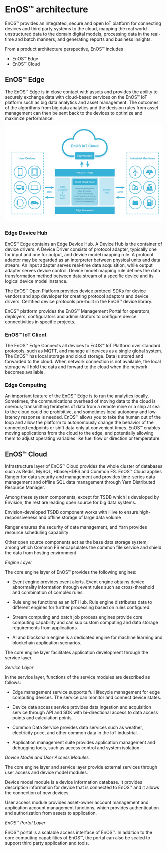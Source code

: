 # EnOS™ architecture

EnOS™ provides an integrated, secure and open IoT platform for connecting devices and third party systems to the cloud, mapping the real world unstructured data to the domain digital models, processing data in the real-time and batch manners, and generating reports and business insights.

From a product architecture perspective, EnOS™ includes

-   EnOS™ Edge
-   EnOS™ Cloud
<!--EnOS™ Open Platform for developers, EnOS™ Ops Platform for system administrators.>
<!--EnOS™ Marketplace with applications and solutions, EnOS™ Management Platform for deployers, configurators and solution architects, and-->

## EnOS™ Edge

The EnOS™ Edge is in close contact with assets and provides the ability to securely exchange data with cloud-based services on the EnOS™ IoT platform such as big data analytics and asset management. The outcomes of the algorithms from big data analytics and the decision rules from asset management can then be sent back to the devices to optimize and maximize performance.

![Edge](media\edge.png)

### Edge Device Hub
EnOS™ Edge contains an Edge Device Hub. A Device Hub is the container of device drivers.  A Device Driver consists of protocol adapter, typically one for input and one for output,  and device model mapping rule.  A protocol adaptor may be regarded as an interpreter between physical units and data stream. An input adapter serves real-time data acquisition, while output adapter serves device control. Device model mapping rule defines the data transformation method between data stream of a specific device and its logical device model instance.

The EnOS™ Open Platform provides device protocol SDKs for device vendors and app developer for creating protocol adaptors and device drivers. Certified device protocols pre-bulit in the EnOS™ device library.

EnOS™ platform provides the EnOS™ Management Portal for operators, deployers, configurators and administrators to configure device connectivities in specific projects.

### EnOS™ IoT Client

The EnOS™ Edge Connects all devices to EnOS™ IoT Platform over standard protocols, such as MQTT, and manage all devices as a single global system. The EnOS™ has local storage and cloud storage. Data is stored and forwarded to the cloud. When network connection is not available, the local storage will hold the data and forward to the cloud when the network becomes available.

### Edge Computing
An important feature of the EnOS™ Edge is to run the analytics locally. Sometimes, the communications overhead of moving data to the cloud is onerous; transmitting terabytes of data from a remote mine or a ship at sea to the cloud could be prohibitive, and sometimes local autonomy and low-latency response is needed. EnOS™ allows you to take the human out of the loop and allow the platform to autonomously change the behavior of the connected endpoints or shift data only at convenient times. EnOS™ enables moving applications from the cloud to the edge, and potentially allowing them to adjust operating variables like fuel flow or direction or temperature.

## EnOS™ Cloud

Infrastructure layer of EnOS™ Cloud provides the whole cluster of databases such
as Redis, MySQL, Hbase/HDFS and Common FS. EnOS™ Cloud applies Ranger for data
security and management and provides time-series data management and offline SQL
data management through Yarn Distributed Resource Manager.

Among these system components, except for TSDB which is developed by Envision,
the rest are leading open source for big data systems.

Envision-developed TSDB component works with Hive to ensure high-responsiveness
and offline storage of large data volume

Ranger ensures the security of data management, and Yarn provides resource
scheduling capability

Other open source components act as the base data storage system, among which
Common FS encapsulates the common file service and shield the data from hosting
environment

*Engine Layer*

The core engine layer of EnOS™ provides the following engines:

-   Event engine provides event alerts. Event engine obtains device abnormality
    information through event rules such as cross-threshold and combination of
    complex rules.

-   Rule engine functions as an IoT Hub. Rule engine distributes data to
    different engines for further processing based on rules configured.

-   Stream computing and batch job process engines provide core computing
    capability and can sup custom computing and data storage requirements from
    applications.

-   AI and blockchain engine is a dedicated engine for machine learning and
    blockchain application scenarios.

The core engine layer facilitates application development through the service
layer.

*Service Layer*

In the service layer, functions of the service modules are described as follows:

-   Edge management service supports full lifecycle management for edge
    computing devices. The service can monitor and connect device states.

-   Device data access service provides data ingestion and acquisition service
    through API and SDK with bi-directional access to data access points and
    calculation points.

-   Common Data Service provides data services such as weather, electricity
    price, and other common data in the IoT industrial.

-   Application management suite provides application management and debugging
    tools, such as access control and system isolation.

*Device Model and User Access Modules*

The core engine layer and service layer provide external services through user
access and device model modules.

Device model module is a device information database. It provides description
information for device that is connected to EnOS™ and it allows the connection of
new devices.

User access module provides asset-owner account management and application
account management functions, which provides authentication and authorization
from assets to application.

*EnOS™ Portal Layer*

EnOS™ portal is a scalable access interface of EnOS™. In addition to the core
computing capabilities of EnOS™, the portal can also be scaled to support third
party application and tools.
